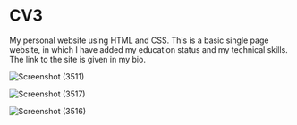 # CV3
My personal website using HTML and CSS.
This is a basic single page website, in which I have added my education status and my technical skills. The link to the site is given in my bio.



![Screenshot (3511)](https://user-images.githubusercontent.com/90545700/143816922-dcfdc18f-ffa9-4b11-b448-6c57188cbad3.png)


![Screenshot (3517)](https://user-images.githubusercontent.com/90545700/143816932-898ea924-959f-4b12-8418-090bcc05f5ea.png)


![Screenshot (3516)](https://user-images.githubusercontent.com/90545700/143816941-04946031-71cd-4253-b713-1dddc570bdda.png)

